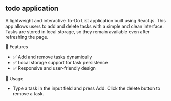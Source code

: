 ## todo application
A lightweight and interactive To-Do List application built using React.js. This app allows users to add and delete tasks with a simple and clean interface. Tasks are stored in local storage, so they remain available even after refreshing the page.

🚀 Features
- ✅ Add and remove tasks dynamically
- ✅ Local storage support for task persistence
- ✅ Responsive and user-friendly design

🎯 Usage
- Type a task in the input field and press Add. Click the delete button to remove a task.
